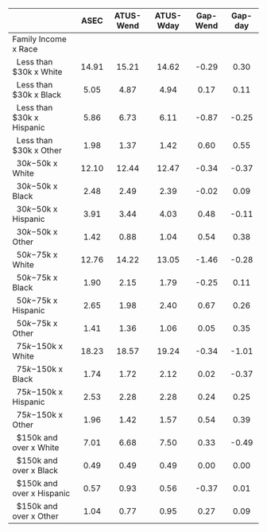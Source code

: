 
|                      |         ASEC |    ATUS-Wend |    ATUS-Wday |     Gap-Wend |      Gap-day |
| -------------------- | :----------: | :----------: | :----------: | :----------: | :----------: |
| Family Income x Race |              |              |              |              |              |
| &nbsp;&nbsp;Less than $30k x White |        14.91 |        15.21 |        14.62 |        -0.29 |         0.30 |
| &nbsp;&nbsp;Less than $30k x Black |         5.05 |         4.87 |         4.94 |         0.17 |         0.11 |
| &nbsp;&nbsp;Less than $30k x Hispanic |         5.86 |         6.73 |         6.11 |        -0.87 |        -0.25 |
| &nbsp;&nbsp;Less than $30k x Other |         1.98 |         1.37 |         1.42 |         0.60 |         0.55 |
| &nbsp;&nbsp;$30k-$50k x White |        12.10 |        12.44 |        12.47 |        -0.34 |        -0.37 |
| &nbsp;&nbsp;$30k-$50k x Black |         2.48 |         2.49 |         2.39 |        -0.02 |         0.09 |
| &nbsp;&nbsp;$30k-$50k x Hispanic |         3.91 |         3.44 |         4.03 |         0.48 |        -0.11 |
| &nbsp;&nbsp;$30k-$50k x Other |         1.42 |         0.88 |         1.04 |         0.54 |         0.38 |
| &nbsp;&nbsp;$50k-$75k x White |        12.76 |        14.22 |        13.05 |        -1.46 |        -0.28 |
| &nbsp;&nbsp;$50k-$75k x Black |         1.90 |         2.15 |         1.79 |        -0.25 |         0.11 |
| &nbsp;&nbsp;$50k-$75k x Hispanic |         2.65 |         1.98 |         2.40 |         0.67 |         0.26 |
| &nbsp;&nbsp;$50k-$75k x Other |         1.41 |         1.36 |         1.06 |         0.05 |         0.35 |
| &nbsp;&nbsp;$75k-$150k x White |        18.23 |        18.57 |        19.24 |        -0.34 |        -1.01 |
| &nbsp;&nbsp;$75k-$150k x Black |         1.74 |         1.72 |         2.12 |         0.02 |        -0.37 |
| &nbsp;&nbsp;$75k-$150k x Hispanic |         2.53 |         2.28 |         2.28 |         0.24 |         0.25 |
| &nbsp;&nbsp;$75k-$150k x Other |         1.96 |         1.42 |         1.57 |         0.54 |         0.39 |
| &nbsp;&nbsp;$150k and over x White |         7.01 |         6.68 |         7.50 |         0.33 |        -0.49 |
| &nbsp;&nbsp;$150k and over x Black |         0.49 |         0.49 |         0.49 |         0.00 |         0.00 |
| &nbsp;&nbsp;$150k and over x Hispanic |         0.57 |         0.93 |         0.56 |        -0.37 |         0.01 |
| &nbsp;&nbsp;$150k and over x Other |         1.04 |         0.77 |         0.95 |         0.27 |         0.09 |

